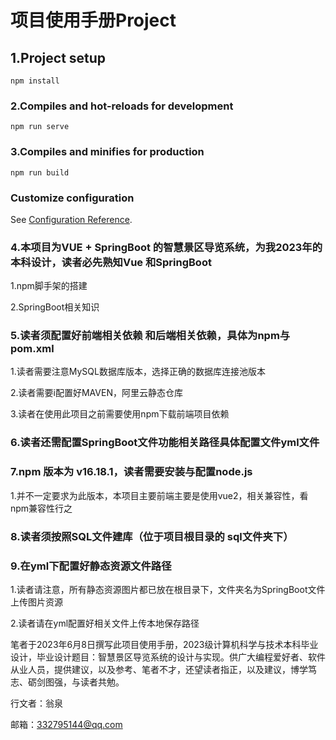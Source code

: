 # 项目使用手册Project

## 1.Project setup
```
npm install
```

### 2.Compiles and hot-reloads for development
```
npm run serve
```

### 3.Compiles and minifies for production
```
npm run build
```

### Customize configuration
See [Configuration Reference](https://cli.vuejs.org/config/).
### 4.本项目为VUE + SpringBoot 的智慧景区导览系统，为我2023年的本科设计，读者必先熟知Vue 和SpringBoot 

1.npm脚手架的搭建

2.SpringBoot相关知识



### 5.读者须配置好前端相关依赖 和后端相关依赖，具体为npm与pom.xml

1.读者需要注意MySQL数据库版本，选择正确的数据库连接池版本

2.读者需要i配置好MAVEN，阿里云静态仓库

3.读者在使用此项目之前需要使用npm下载前端项目依赖



### 6.读者还需配置SpringBoot文件功能相关路径具体配置文件yml文件

### 7.npm 版本为 v16.18.1，读者需要安装与配置node.js

1.并不一定要求为此版本，本项目主要前端主要是使用vue2，相关兼容性，看npm兼容性行之

### 8.读者须按照SQL文件建库（位于项目根目录的 sql文件夹下）





### 9.在yml下配置好静态资源文件路径 

1.读者请注意，所有静态资源图片都已放在根目录下，文件夹名为SpringBoot文件上传图片资源

2.读者请在yml配置好相关文件上传本地保存路径



笔者于2023年6月8日撰写此项目使用手册，2023级计算机科学与技术本科毕业设计，毕业设计题目：智慧景区导览系统的设计与实现。供广大编程爱好者、软件从业人员，提供建议，以及参考、笔者不才，还望读者指正，以及建议，博学笃志、砺剑图强，与读者共勉。

行文者：翁泉

邮箱：332795144@qq.com